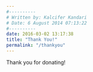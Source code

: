 ```yaml
---
#----------
# Written by: Kalcifer Kandari
# Date: 6 August 2014 07:13:22
#----------
date: 2016-03-02 13:17:38
title: "Thank You!"
permalink: "/thankyou"
---
```

Thank you for donating!